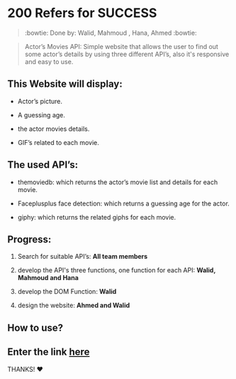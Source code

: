 # 200 Refers for SUCCESS

> :bowtie: Done by: Walid, Mahmoud , Hana, Ahmed :bowtie:


 > Actor’s Movies API: Simple website that allows the user to find out some actor’s details by using three different API’s, also it's responsive and easy to use.



## This Website will display:

* Actor’s picture.

* A guessing age.

* the actor movies details.

* GIF’s related to each movie.



## The used API’s:

* themoviedb: which returns the actor’s movie list and details for each movie.

* Faceplusplus face detection: which returns a guessing age for the actor.

* giphy: which returns the related giphs for each movie.



## Progress:

1) Search for suitable API’s: **All team members**

2) develop the API's three functions, one function for each API: **Walid, Mahmoud and Hana**

3) develop the DOM Function: **Walid**

4) design the website: **Ahmed and Walid**

## How to use?

Enter the link [here](https://facg2.github.io/200/)
---
THANKS! :heart:




